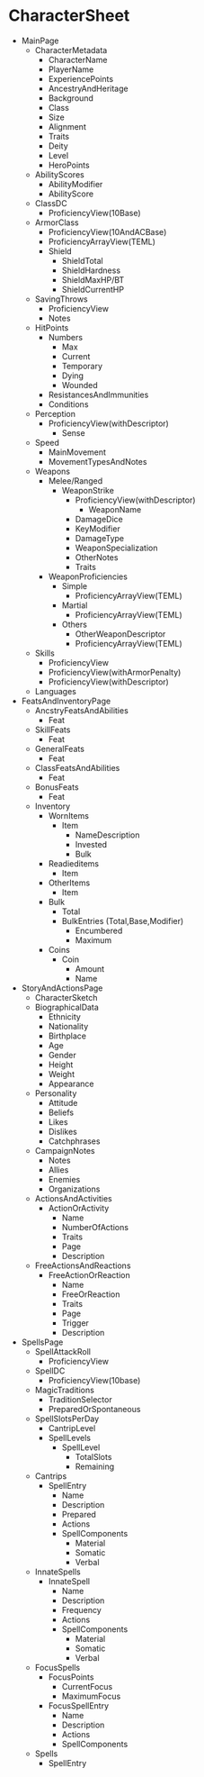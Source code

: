# CharacterSheet

-   MainPage
    -   CharacterMetadata
        -   CharacterName
        -   PlayerName
        -   ExperiencePoints
        -   AncestryAndHeritage
        -   Background
        -   Class
        -   Size
        -   Alignment
        -   Traits
        -   Deity
        -   Level
        -   HeroPoints
    -   AbilityScores
        -   AbilityModifier
        -   AbilityScore
    -   ClassDC
        -   ProficiencyView(10Base)
    -   ArmorClass
        -   ProficiencyView(10AndACBase)
        -   ProficiencyArrayView(TEML)
        -   Shield
            -   ShieldTotal
            -   ShieldHardness
            -   ShieldMaxHP/BT
            -   ShieldCurrentHP
    -   SavingThrows
        -   ProficiencyView
        -   Notes
    -   HitPoints
        -   Numbers
            -   Max
            -   Current
            -   Temporary
            -   Dying
            -   Wounded
        -   ResistancesAndImmunities
        -   Conditions
    -   Perception
        -   ProficiencyView(withDescriptor)
            -   Sense
    -   Speed
        -   MainMovement
        -   MovementTypesAndNotes
    -   Weapons
        -   Melee/Ranged
            -   WeaponStrike
                -   ProficiencyView(withDescriptor)
                    -   WeaponName
                -   DamageDice
                -   KeyModifier
                -   DamageType
                -   WeaponSpecialization
                -   OtherNotes
                -   Traits
        -   WeaponProficiencies
            -   Simple
                -   ProficiencyArrayView(TEML)
            -   Martial
                -   ProficiencyArrayView(TEML)
            -   Others
                -   OtherWeaponDescriptor
                -   ProficiencyArrayView(TEML)
    -   Skills
        -   ProficiencyView
        -   ProficiencyView(withArmorPenalty)
        -   ProficiencyView(withDescriptor)
    -   Languages
-   FeatsAndInventoryPage
    -   AncstryFeatsAndAbilities
        -   Feat
    -   SkillFeats
        -   Feat
    -   GeneralFeats
        -   Feat
    -   ClassFeatsAndAbilities
        -   Feat
    -   BonusFeats
        -   Feat
    -   Inventory
        -   WornItems
            -   Item
                -   NameDescription
                -   Invested
                -   Bulk
        -   Readieditems
            -   Item
        -   OtherItems
            -   Item
        -   Bulk
            -   Total
            -   BulkEntries (Total,Base,Modifier)
                -   Encumbered
                -   Maximum
        -   Coins
            -   Coin
                -   Amount
                -   Name
-   StoryAndActionsPage
    -   CharacterSketch
    -   BiographicalData
        -   Ethnicity
        -   Nationality
        -   Birthplace
        -   Age
        -   Gender
        -   Height
        -   Weight
        -   Appearance
    -   Personality
        -   Attitude
        -   Beliefs
        -   Likes
        -   Dislikes
        -   Catchphrases
    -   CampaignNotes
        -   Notes
        -   Allies
        -   Enemies
        -   Organizations
    -   ActionsAndActivities
        -   ActionOrActivity
            -   Name
            -   NumberOfActions
            -   Traits
            -   Page
            -   Description
    -   FreeActionsAndReactions
        -   FreeActionOrReaction
            -   Name
            -   FreeOrReaction
            -   Traits
            -   Page
            -   Trigger
            -   Description
-   SpellsPage
    -   SpellAttackRoll
        -   ProficiencyView
    -   SpellDC
        -   ProficiencyView(10base)
    -   MagicTraditions
        -   TraditionSelector
        -   PreparedOrSpontaneous
    -   SpellSlotsPerDay
        -   CantripLevel
        -   SpellLevels
            -   SpellLevel
                -   TotalSlots
                -   Remaining
    -   Cantrips
        -   SpellEntry
            -   Name
            -   Description
            -   Prepared
            -   Actions
            -   SpellComponents
                -   Material
                -   Somatic
                -   Verbal
    -   InnateSpells
        -   InnateSpell
            -   Name
            -   Description
            -   Frequency
            -   Actions
            -   SpellComponents
                -   Material
                -   Somatic
                -   Verbal
    -   FocusSpells
        -   FocusPoints
            -   CurrentFocus
            -   MaximumFocus
        -   FocusSpellEntry
            -   Name
            -   Description
            -   Actions
            -   SpellComponents
    -   Spells
        -   SpellEntry
